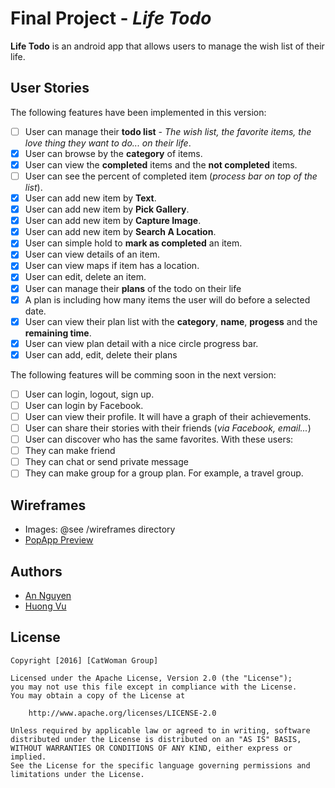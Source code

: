 # Final Project - *Life Todo*

**Life Todo** is an android app that allows users to manage the wish list of their life.

## User Stories

The following features have been implemented in this version:

* [ ]	User can manage their **todo list** - *The wish list, the favorite items, the love thing they want to do... on their life*.
  * [x] User can browse by the **category** of items.
  * [x] User can view the **completed** items and the **not completed** items.
  * [ ] User can see the percent of completed item (*process bar on top of the list*).
  * [x] User can add new item by **Text**.
  * [x] User can add new item by **Pick Gallery**.
  * [x] User can add new item by **Capture Image**.
  * [x] User can add new item by **Search A Location**.
  * [x] User can simple hold to **mark as completed** an item.
  * [x] User can view details of an item.
  * [x] User can view maps if item has a location.
  * [x] User can edit, delete an item.
* [x]	User can manage their **plans** of the todo on their life
  * [x] A plan is including how many items the user will do before a selected date.
  * [x] User can view their plan list with the **category**, **name**, **progess** and the **remaining time**.
  * [x] User can view plan detail with a nice circle progress bar.
  * [x] User can add, edit, delete their plans

The following features will be comming soon in the next version:

* [ ]	User can login, logout, sign up.
  * [ ]	User can login by Facebook.
* [ ]	User can view their profile. It will have a graph of their achievements.
* [ ]	User can share their stories with their friends (*via Facebook, email...*)
* [ ]	User can discover who has the same favorites. With these users:
  * [ ] They can make friend
  * [ ] They can chat or send private message
  * [ ] They can make group for a group plan. For example, a travel group.

## Wireframes

* Images: @see /wireframes directory
* [PopApp Preview](https://popapp.in/w/projects/5703f3db9af2a124308b410d/preview)

## Authors

* [An Nguyen](https://github.com/yasuosm)
* [Huong Vu](https://github.com/huongvu)

## License

    Copyright [2016] [CatWoman Group]

    Licensed under the Apache License, Version 2.0 (the "License");
    you may not use this file except in compliance with the License.
    You may obtain a copy of the License at

        http://www.apache.org/licenses/LICENSE-2.0

    Unless required by applicable law or agreed to in writing, software
    distributed under the License is distributed on an "AS IS" BASIS,
    WITHOUT WARRANTIES OR CONDITIONS OF ANY KIND, either express or implied.
    See the License for the specific language governing permissions and
    limitations under the License.
